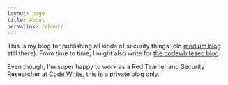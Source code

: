 ```yaml
---
layout: page
title: About
permalink: /about/
---
```


This is my blog for publishing all kinds of security things (old [medium blog](https://medium.com/@frycos) still there). From time to time, I might also write for [the codewhitesec blog](https://code-white.com/blog/).

Even though, I'm super happy to work as a Red Teamer and Security Researcher at [Code White](https://www.code-white.com/), this is a private blog only.
